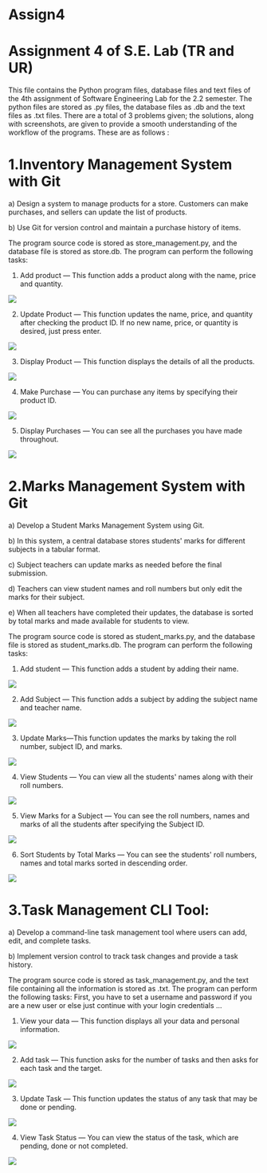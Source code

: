 # Assign4


# Assignment 4 of S.E. Lab (TR and UR)

This file contains the Python program files, database files and text files of the 4th assignment of Software Engineering Lab for the 2.2 semester. The python files are stored as .py files, the database files as .db and the text files as .txt files. There are a total of 3 problems given; the solutions, along with screenshots, are given to provide a smooth understanding of the workflow of the programs. These are as follows :

# 1.Inventory Management System with Git
   
a) Design a system to manage products for a store. Customers can make purchases, and
sellers can update the list of products.

b) Use Git for version control and maintain a purchase history of items.

The program source code is stored as store_management.py, and the database file is stored as store.db.
The program can perform the following tasks:
1. Add product — This function adds a product along with the name, price and quantity.

<img src = "https://github.com/aritra-mondal-it/SE-Assign-4/blob/main/screenshots/1.1.png">

2. Update Product — This function updates the name, price, and quantity after checking the product ID. If no new name, price, or quantity is desired, just press enter.

<img src = "https://github.com/aritra-mondal-it/SE-Assign-4/blob/main/screenshots/1.2.png">

3. Display Product — This function displays the details of all the products.

<img src = "https://github.com/aritra-mondal-it/SE-Assign-4/blob/main/screenshots/1.3.png">

4. Make Purchase — You can purchase any items by specifying their product ID. 

<img src = "https://github.com/aritra-mondal-it/SE-Assign-4/blob/main/screenshots/1.4.png">

5. Display Purchases — You can see all the purchases you have made throughout.

<img src = "https://github.com/aritra-mondal-it/SE-Assign-4/blob/main/screenshots/1.5.png">



# 2.Marks Management System with Git
a) Develop a Student Marks Management System using Git.

b) In this system, a central database stores students' marks for different subjects in a tabular
format.

c) Subject teachers can update marks as needed before the final submission.

d) Teachers can view student names and roll numbers but only edit the marks for their
subject.

e) When all teachers have completed their updates, the database is sorted by total marks and
made available for students to view.

The program source code is stored as student_marks.py, and the database file is stored as student_marks.db.
The program can perform the following tasks:
1. Add student — This function adds a student by adding their name.

<img src = "https://github.com/aritra-mondal-it/SE-Assign-4/blob/main/screenshots/2.1.png">

2. Add Subject — This function adds a subject by adding the subject name and teacher name.

<img src = "https://github.com/aritra-mondal-it/SE-Assign-4/blob/main/screenshots/2.2.png">

3. Update Marks—This function updates the marks by taking the roll number, subject ID, and marks.

<img src = "https://github.com/aritra-mondal-it/SE-Assign-4/blob/main/screenshots/2.3.png">

4. View Students — You can view all the students' names along with their roll numbers.

<img src = "https://github.com/aritra-mondal-it/SE-Assign-4/blob/main/screenshots/2.4.png">

5. View Marks for a Subject — You can see the roll numbers, names and marks of all the students after specifying the Subject ID.

<img src = "https://github.com/aritra-mondal-it/SE-Assign-4/blob/main/screenshots/2.5.png">

6. Sort Students by Total Marks — You can see the students' roll numbers, names and total marks sorted in descending order.

<img src = "https://github.com/aritra-mondal-it/SE-Assign-4/blob/main/screenshots/2.6.png">


# 3.Task Management CLI Tool:
   
a) Develop a command-line task management tool where users can add, edit, and complete
tasks.

b) Implement version control to track task changes and provide a task history.

The program source code is stored as task_management.py, and the text file containing all the information is stored as <username>.txt.
The program can perform the following tasks:
First, you have to set a username and password if you are a new user or else just continue with your login credentials ...
1. View your data — This function displays all your data and personal information.

<img src = "https://github.com/aritra-mondal-it/SE-Assign-4/blob/main/screenshots/3.1.png">

2. Add task — This function asks for the number of tasks and then asks for each task and the target.

<img src = "https://github.com/aritra-mondal-it/SE-Assign-4/blob/main/screenshots/3.2.png">

3. Update Task — This function updates the status of any task that may be done or pending.

<img src = "https://github.com/aritra-mondal-it/SE-Assign-4/blob/main/screenshots/3.3.png">

4. View Task Status — You can view the status of the task, which are pending, done or not completed. 

<img src = "https://github.com/aritra-mondal-it/SE-Assign-4/blob/main/screenshots/3.4.png">
